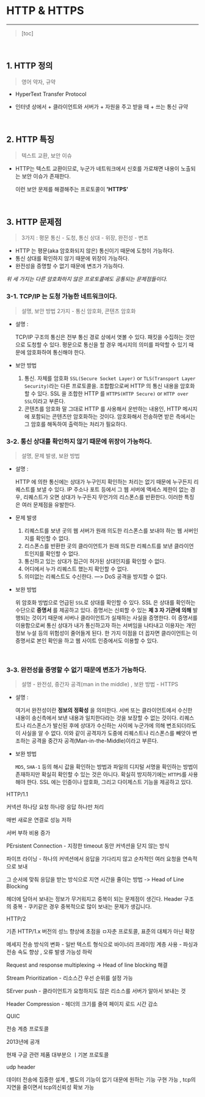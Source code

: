 # HTTP & HTTPS

---

> 
>
> [toc]

<br/>

## 1. HTTP 정의

> 영어 약자, 규약

- HyperText Transfer Protocol

- 인터넷 상에서 + 클라이언트와 서버가 + 자원을 주고 받을 때 + 쓰는 통신 규약

<br/>

## 2. HTTP 특징

> 텍스트 교환, 보안 이슈

- HTTP는 텍스트 교환이므로, 누군가 네트워크에서 신호를 가로채면 내용이 노출되는 보안 이슈가 존재한다.

  이런 보안 문제를 해결해주는 프로토콜이 **'HTTPS'**

<br/>

## 3. HTTP 문제점

> 3가지 : 평문 통신 - 도청, 통신 상대 - 위장, 완전성 - 변조

- HTTP 는 평문(aka 암호화되지 않은) 통신이기 때문에 도청이 가능하다.
- 통신 상대를 확인하지 않기 때문에 위장이 가능하다.
- 완전성을 증명할 수 없기 때문에 변조가 가능하다.

*위 세 가지는 다른 암호화하지 않은 프로토콜에도 공통되는 문제점들이다.*

### 3-1. TCP/IP 는 도청 가능한 네트워크이다.

> 설명, 보안 방법 2가지 - 통신 암호화, 콘텐츠 암호화 

- 설명 : 

  TCP/IP 구조의 통신은 전부 통신 경로 상에서 엿볼 수 있다. 패킷을 수집하는 것만으로 도청할 수 있다. 평문으로 통신을 할 경우 메시지의 의미를 파악할 수 있기 때문에 암호화하여 통신해야 한다.

- 보안 방법
  1. 통신. 자체를 암호화 `SSL(Secure Socket Layer)` or `TLS(Transport Layer Security)`라는 다른 프로토콜을. 조합함으로써 HTTP 의 통신 내용을 암호화할 수 있다. SSL 을 조합한 HTTP 를 `HTTPS(HTTP Secure)` or `HTTP over SSL`이라고 부른다.
  2. 콘텐츠를 암호화 말 그대로 HTTP 를 사용해서 운반하는 내용인, HTTP 메시지에 포함되는 콘텐츠만 암호화하는 것이다. 암호화해서 전송하면 받은 측에서는 그 암호를 해독하여 출력하는 처리가 필요하다.

### 3-2. 통신 상대를 확인하지 않기 때문에 위장이 가능하다.

> 설명, 문제 발생, 보완 방법

- 설명 : 

  HTTP 에 의한 통신에는 상대가 누구인지 확인하는 처리는 없기 때문에 누구든지 리퀘스트를 보낼 수 있다. IP 주소나 포트 등에서 그 웹 서버에 액세스 제한이 없는 경우, 리퀘스트가 오면 상대가 누구든지 무언가의 리스폰스를 반환한다. 이러한 특징은 여러 문제점을 유발한다.

- 문제 발생 
  1. 리퀘스트를 보낸 곳의 웹 서버가 원래 의도한 리스폰스를 보내야 하는 웹 서버인지를 확인할 수 없다.
  2. 리스폰스를 반환한 곳의 클라이언트가 원래 의도한 리퀘스트를 보낸 클라이언트인지를 확인할 수 없다.
  3. 통신하고 있는 상대가 접근이 허가된 상대인지를 확인할 수 없다.
  4. 어디에서 누가 리퀘스트 했는지 확인할 수 없다.
  5. 의미없는 리퀘스트도 수신한다. —> DoS 공격을 방지할 수 없다.

- 보완 방법

   위 암호화 방법으로 언급된 `SSL`로 상대를 확인할 수 있다. SSL 은 상대를 확인하는 수단으로 **증명서** 를 제공하고 있다. 증명서는 신뢰할 수 있는 **제 3 자 기관에 의해** 발행되는 것이기 때문에 서버나 클라이언트가 실재하는 사실을 증명한다. 이 증명서를 이용함으로써 통신 상대가 내가 통신하고자 하는 서버임을 나타내고 이용자는 개인 정보 누설 등의 위험성이 줄어들게 된다. 한 가지 이점을 더 꼽자면 클라이언트는 이 증명서로 본인 확인을 하고 웹 사이트 인증에서도 이용할 수 있다.

<br/>

### 3-3. 완전성을 증명할 수 없기 때문에 변조가 가능하다.

> 설명 - 완전성, 중간자 공격(man in the middle) , 보완 방법 - HTTPS

- 설명 : 

  여기서 완전성이란 **정보의 정확성** 을 의미한다. 서버 또는 클라이언트에서 수신한 내용이 송신측에서 보낸 내용과 일치한다라는 것을 보장할 수 없는 것이다. 리퀘스트나 리스폰스가 발신된 후에 상대가 수신하는 사이에 누군가에 의해 변조되더라도 이 사실을 알 수 없다. 이와 같이 공격자가 도중에 리퀘스트나 리스폰스를 빼앗아 변조하는 공격을 중간자 공격(Man-in-the-Middle)이라고 부른다.

- 보완 방법

  `MD5`, `SHA-1` 등의 해시 값을 확인하는 방법과 파일의 디지털 서명을 확인하는 방법이 존재하지만 확실히 확인할 수 있는 것은 아니다. 확실히 방지하기에는 `HTTPS`를 사용해야 한다. SSL 에는 인증이나 암호화, 그리고 다이제스트 기능을 제공하고 있다.



HTTP/1.1

커넥션 하나당 요청 하나랑 응답 하나만 처리

매번 새로운 연결로 성능 저하

서버 부하 비용 증가

PErsistent Connection - 지정한 timeout 동안 커넥션을 닫지 않는 방식

파이프 라이닝 - 하나의 커넥션에서 응답을 기다리지 않고 순차적인 여러 요청을 연속적으로 보내

그 순서에 맞춰 응답을 받는 방식으로 지연 시간을 줄이는 방법 -> Head of Line Blocking

헤더에 담아서 보내는 정보가 무거워지고 중복이 되는 문제점이 생긴다. Header 구조의 중복 - 쿠키같은 경우 중복적으로 많이 보내는 문제가 생깁니다. 



HTTP/2

기존 HTTP/1.x 버전의 성느 향상에 초점을 ㅁ자춘 프로토콜, 표준의 대체가 아닌 확장

메세지 전송 방식의 변화 - 일반 텍스트 형식으로 바이너리 프레이밍 계층 사용 - 파싱과 전송 속도 향상 , 오류 발생 가능성 하락

Request and response multiplexing -> Head of line blocking 해결

Stream Prioritization - 리소스간 우선 순위를 설정 가능 

SErver push - 클라이언트가 요청하지도 않은 리소스를 서버가 알아서 보내는 것

Header Compression - 헤더의 크기를 줄여 페이지 로드 시간 감소



QUIC

전송 계층 프로토콜

2013년에 공개

현재 구글 관련 제품 대부분으 ㅣ기본 프로토콜

udp header

데이터 전송에 집중한 설계 , 별도의 기능이 없기 대문에 원하는 기능 구현 가능 , tcp의 지연을 줄이면서 tcp의신뢰성 확보 가능

